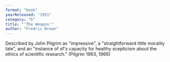 ```yaml
---
format: "book"
yearReleased: "1951"
category: "b"
title: "'The Weapon'"
author: "Fredric Brown"
---
```

Described by John Pilgrim as "impressive", a  "straightforward little morality tale", and an "instance of sf's capacity for  healthy scepticism about the ethics of scientific research." (Pilgrim 1963,  1966)
 